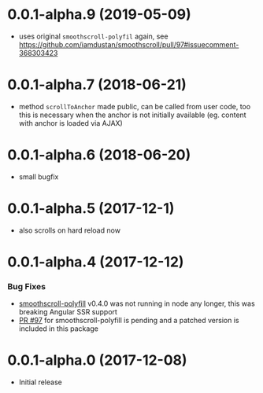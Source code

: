 # 0.0.1-alpha.9 (2019-05-09)
* uses original `smoothscroll-polyfil` again,
  see https://github.com/iamdustan/smoothscroll/pull/97#issuecomment-368303423

# 0.0.1-alpha.7 (2018-06-21)
* method `scrollToAnchor` made public, can be called from user code, too
  this is necessary when the anchor is not initially available (eg. content with anchor is loaded via AJAX)

# 0.0.1-alpha.6 (2018-06-20)
* small bugfix

# 0.0.1-alpha.5 (2017-12-1)
* also scrolls on hard reload now

# 0.0.1-alpha.4 (2017-12-12)

### Bug Fixes
* [smoothscroll-polyfill](https://github.com/iamdustan/smoothscroll) v0.4.0 was not running in node any longer, this was breaking Angular SSR support
* [PR #97](https://github.com/iamdustan/smoothscroll/pull/97) for smoothscroll-polyfill is pending and a patched version is included in this package


# 0.0.1-alpha.0 (2017-12-08)
* Initial release


